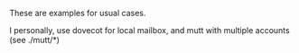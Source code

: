 These are examples for usual cases.

I personally, use dovecot for local mailbox,
and mutt with multiple accounts (see ./mutt/*)



